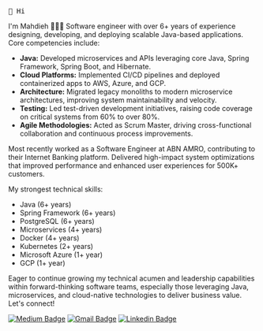 <samp>👋 Hi <br>

I'm Mahdieh 👩🏻‍💻 Software engineer with over 6+ years of experience designing, developing, and deploying scalable Java-based applications. Core competencies include: 

- <b>Java:</b> Developed microservices and APIs leveraging core Java, Spring Framework, Spring Boot, and Hibernate.
- <b>Cloud Platforms:</b> Implemented CI/CD pipelines and deployed containerized apps to AWS, Azure, and GCP.
- <b>Architecture:</b> Migrated legacy monoliths to modern microservice architectures, improving system maintainability and velocity. 
- <b>Testing:</b> Led test-driven development initiatives, raising code coverage on critical systems from 60% to over 80%.
- <b>Agile Methodologies:</b> Acted as Scrum Master, driving cross-functional collaboration and continuous process improvements.

Most recently worked as a Software Engineer at ABN AMRO, contributing to their Internet Banking platform. Delivered high-impact system optimizations that improved performance and enhanced user experiences for 500K+ customers.

My strongest technical skills:
- Java (6+ years)
- Spring Framework (6+ years) 
- PostgreSQL (6+ years) 
- Microservices (4+ years)
- Docker (4+ years)
- Kubernetes (2+ years) 
- Microsoft Azure (1+ year)
- GCP (1+ year)

Eager to continue growing my technical acumen and leadership capabilities within forward-thinking software teams, especially those leveraging Java, microservices, and cloud-native technologies to deliver business value. Let's connect!

[![Medium Badge](https://img.shields.io/badge/-Mahdieh_Blog-blue?style=flat-square&logo=Medium&logoColor=white&color=black&link=https://medium.com/@mahdie-asiyaban)](https://medium.com/@mahdie-asiyaban)
[![Gmail Badge](https://img.shields.io/badge/-mahdieh.asiaban@gmail.com-c14438?style=flat-square&logo=Gmail&logoColor=white&link=mailto:mahdie.asiaban@gmail.com)](mailto:mahdie.asiaban@gmail.com)
[![Linkedin Badge](https://img.shields.io/badge/-Mahdieh_Asiyaban-blue?style=flat-square&logo=Linkedin&logoColor=white&link=https://www.linkedin.com/in/mahdieh-asiyaban/)](https://www.linkedin.com/in/mahdieh-asiyaban/) 
